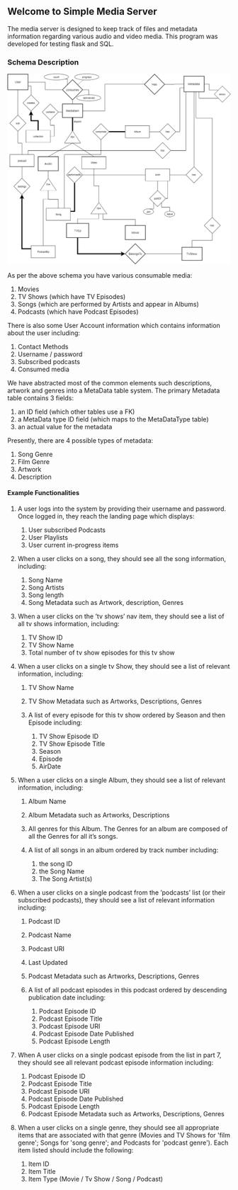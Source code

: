 ## Welcome to Simple Media Server

The media server is designed to keep track of files and metadata information regarding
various audio and video media. This program was developed for testing flask and SQL.

### Schema Description

![ERD](ISYS2120_a3_erd.png)

As per the above schema you have various consumable media:

1. Movies
1. TV Shows (which have TV Episodes)
1. Songs (which are performed by Artists and appear in Albums)
1. Podcasts (which have Podcast Episodes)

There is also some User Account information which contains information about the user
including:

1. Contact Methods
1. Username / password
1. Subscribed podcasts
1. Consumed media

We have abstracted most of the common elements such descriptions, artwork and genres
into a MetaData table system. The primary Metadata table contains 3 fields:

1. an ID field (which other tables use a FK)
1. a MetaData type ID field (which maps to the MetaDataType table)
1. an actual value for the metadata

Presently, there are 4 possible types of metadata:

1. Song Genre
1. Film Genre
1. Artwork
1. Description

#### Example Functionalities

1. A user logs into the system by providing their username and password. Once logged in, they reach the landing page which displays:

    1. User subscribed Podcasts
    1. User Playlists
    1. User current in-progress items
1. When a user clicks on a song, they should see all the song information, including:

    1. Song Name
    2. Song Artists
    2. Song length
    2. Song Metadata such as Artwork, description, Genres
1. When a user clicks on the ’tv shows’ nav item, they should see a list of all tv shows information, including:
    
    1. TV Show ID
    2. TV Show Name
    2. Total number of tv show episodes for this tv show
1. When a user clicks on a single tv Show, they should see a list of relevant information, including:

    1. TV Show Name
    2. TV Show Metadata such as Artworks, Descriptions, Genres
    2. A list of every episode for this tv show ordered by Season and then Episode including:
        
        1. TV Show Episode ID
        3. TV Show Episode Title
        3. Season
        3. Episode
        3. AirDate
1. When a user clicks on a single Album, they should see a list of relevant information, including:

    1. Album Name
    2. Album Metadata such as Artworks, Descriptions
    2. All genres for this Album. The Genres for an album are composed of all the Genres for all it’s songs.
    2. A list of all songs in an album ordered by track number including:

        1. the song ID
        3. the Song Name
        3. The Song Artist(s)
        
1. When a user clicks on a single podcast from the ’podcasts’ list (or their subscribed podcasts), they should see a list of relevant information including:

    1. Podcast ID
    2. Podcast Name
    2. Podcast URI
    2. Last Updated
    2. Podcast Metadata such as Artworks, Descriptions, Genres
    2. A list of all podcast episodes in this podcast ordered by descending publication date including:

        1. Podcast Episode ID
        3. Podcast Episode Title
        3. Podcast Episode URI
        3. Podcast Episode Date Published
        3. Podcast Episode Length
1. When A user clicks on a single podcast episode from the list in part 7, they should see all relevant podcast episode information including:

    1. Podcast Episode ID
    2. Podcast Episode Title
    2. Podcast Episode URI
    2. Podcast Episode Date Published
    2. Podcast Episode Length
    2. Podcast Episode Metadata such as Artworks, Descriptions, Genres

1. When a user clicks on a single genre, they should see all appropriate items that are associated with that genre (Movies and TV Shows for 'film genre'; Songs for 'song genre'; and Podcasts for 'podcast genre'). Each item listed should include the following:
    
    1. Item ID
    1. Item Title
    1. Item Type (Movie / Tv Show / Song / Podcast)
    
